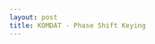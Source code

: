 ```yaml
---
layout: post
title: KOMDAT - Phase Shift Keying
---
```



<!DOCTYPE html>
<html>

<head>
    <title>Canvas code example</title>
    <script type="text/javascript">
        function derau(){
            
            const derau = document.querySelector("#derau");
            return Math.floor(Math.random()*derau.value/10);
        }
        // JavaScript source code goes here

        function fun1(x,s="11010110010",f=0) {
            
            ke = 2*Math.PI;
            if(s[Math.floor(x/ke)] == 0){
                return -Math.sin(x)*10+derau();
            }else{
                return Math.sin(x)*10+derau();
            }
        }
        
        function isin(x,s="11010110010",f=0)
        {
            return Math.sin(x+f)*10;
        }

        function hasil(x,s="11010110010",f=0){
            return (fun1(x,s,f)*Math.sin(x+f)*10)/10;
        }
        function fun2(x,s="11010110010",f=0) {
            ke = 2*Math.PI;
            if(s[Math.floor(x/ke)] == 0){
                return -10;
            }else{
                return 10;
            }
        }


        function draw(str,phase=0) {
            var canvas = document.getElementById("canvas");
            var nil = document.getElementById("nil");
            nil.innerHTML = Math.floor((phase/(2*Math.PI))*360);
            if (null == canvas || !canvas.getContext) return;

            var axes = {},
                ctx = canvas.getContext("2d");


            ctx.clearRect(0, 0, canvas.width, canvas.height);

            axes.x0 = .5 + .0 * canvas.width; // x0 pixels from left to x=0
            axes.y0 = .5 + .5 * canvas.height; // y0 pixels from top to y=0
            axes.scale = 10; // 40 pixels from x=0 to x=1
            axes.doNegativeX = true;
            
            const digital = document.querySelector("#digital");
            const fsk = document.querySelector("#fsk");
            const output = document.querySelector("#output");
            const sin = document.querySelector("#isin");
            console.log(digital.checked);
            showAxes(ctx, axes);
            if(fsk.checked)
            {
                funGraph(ctx, axes, fun1, "rgba(11,153,11,.6)", 2,phase,str);
            }
            if(digital.checked)
            {
                funGraph(ctx, axes, fun2, "rgba(66,44,255,.6)", 1,phase,str);
            }
            if(output.checked)
            {
                funGraph(ctx, axes, hasil, "rgba(200,7,11,.7)", 2,phase,str);
            }
            if(sin.checked)
            {
                funGraph(ctx, axes, isin, "rgba(200,100,11,.7)", 1,phase,str);
            }

        }

        function funGraph(ctx, axes, func, color, thick,phase=Math.PI,str="101110101011") {
            var xx, yy, dx = 4,
                x0 = axes.x0,
                y0 = axes.y0,
                scale = axes.scale;
            var iMax = Math.round((ctx.canvas.width - x0) / dx);
            var iMin = axes.doNegativeX ? Math.round(-x0 / dx) : 0;
            ctx.beginPath();
            ctx.lineWidth = thick;
            ctx.strokeStyle = color;

            for (var i = iMin; i <= iMax; i++) {
                xx = dx * i;
                yy = scale * func(xx / scale,str,phase);
                if (i == iMin) ctx.moveTo(x0 + xx, y0 - yy);
                else ctx.lineTo(x0 + xx, y0 - yy);
            }
            ctx.stroke();
        }

        function showAxes(ctx, axes) {
            var x0 = axes.x0,
                w = ctx.canvas.width;
            var y0 = axes.y0,
                h = ctx.canvas.height;
            var xmin = axes.doNegativeX ? 0 : x0;
            ctx.beginPath();
            ctx.strokeStyle = "rgb(128,128,128)";
            ctx.moveTo(xmin, y0);
            ctx.lineTo(w, y0); // X axis
            ctx.moveTo(x0, 0);
            ctx.lineTo(x0, h); // Y axis
            ctx.stroke();
        }
    </script>
</head>

<body onload="draw()">
    <canvas id="canvas" width="800" height="400"></canvas>
    <br>
    Phase <input type="range" name="a" id="fase" min="0" max="100" value="0"><span id="nil"></span><br>
    derau <input type="range" name="a" id="derau" min="0" max="100" value="0"><span id="nil2"></span><br>
    <input type="text" id="str" value="1010111"><br>
    <input type="checkbox" checked name="" id="digital"> Digital <br>
    <input type="checkbox" checked name="" id="fsk"> PSK <br>
    <input type="checkbox" name="" id="output"> Output <br>
    <input type="checkbox" name="" id="isin"> Gelombang Pengurang <br>
    


    <script>
    const a = document.querySelector("#fase");
    const dat = document.querySelector("#str")
    const der = document.querySelector("#derau")
    a.addEventListener('input',function(ini){
        console.log();
        draw(dat.value,(a.value/100.)*Math.PI);
    })
    der.addEventListener('input',function(ini){
        console.log();
        draw(dat.value,(a.value/100.)*Math.PI);
    })
    
    dat.addEventListener('input',function(ini){
        console.log();
        draw(dat.value,(a.value/100.)*Math.PI);
    })
    
    const ceker = document.querySelectorAll("input[type='checkbox']");

    ceker.forEach(function(ini){
            ini.addEventListener('change',function(){
                draw(dat.value,(a.value/100.)*Math.PI);
            })
        })

    
    </script>
</body>

</html>